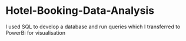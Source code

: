 # Hotel-Booking-Data-Analysis
I used SQL to develop a database and run queries which I transferred to PowerBi for visualisation
